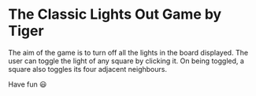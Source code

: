 # The Classic Lights Out Game by Tiger

The aim of the game is to turn off all the lights in the board displayed. The user can toggle the light of any square by clicking it. On being toggled, a square also toggles its four adjacent neighbours.

Have fun 😃
